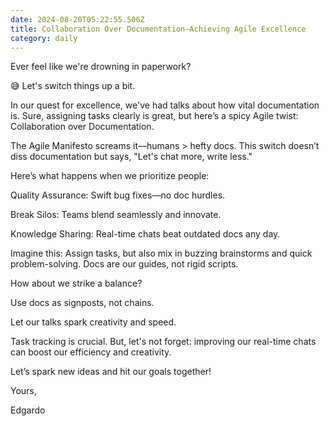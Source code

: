 ```yaml
---
date: 2024-08-20T05:22:55.506Z
title: Collaboration Over Documentation–Achieving Agile Excellence
category: daily
---
```

Ever feel like we're drowning in paperwork?

😅 Let's switch things up a bit.

In our quest for excellence, we've had talks about how vital documentation is. Sure, assigning tasks clearly is great, but here’s a spicy Agile twist: Collaboration over Documentation.

The Agile Manifesto screams it—humans > hefty docs. This switch doesn’t diss documentation but says, "Let's chat more, write less."

Here’s what happens when we prioritize people:

Quality Assurance: Swift bug fixes—no doc hurdles.

Break Silos: Teams blend seamlessly and innovate.

Knowledge Sharing: Real-time chats beat outdated docs any day.

Imagine this: Assign tasks, but also mix in buzzing brainstorms and quick problem-solving. Docs are our guides, not rigid scripts.

How about we strike a balance?

Use docs as signposts, not chains.

Let our talks spark creativity and speed.

Task tracking is crucial. But, let's not forget: improving our real-time chats can boost our efficiency and creativity.

Let’s spark new ideas and hit our goals together!

Yours,

Edgardo
